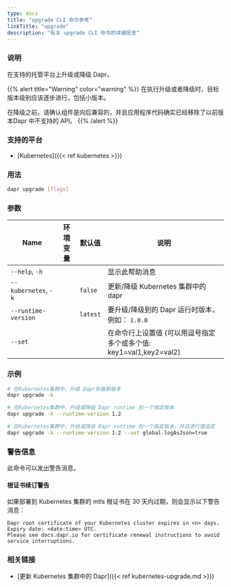 ```yaml
---
type: docs
title: "upgrade CLI 命令参考"
linkTitle: "upgrade"
description: "有关 upgrade CLI 命令的详细信息"
---
```


### 说明

在支持的托管平台上升级或降级 Dapr。

{{% alert title="Warning" color="warning" %}}
在执行升级或者降级时，目标版本级别应该逐步进行，包括小版本。

在降级之前，请确认组件是向后兼容的，并且应用程序代码确实已经移除了以前版本Dapr 中不支持的 API。
{{% /alert %}}

### 支持的平台

- [Kubernetes]({{< ref kubernetes >}})

### 用法

```bash
dapr upgrade [flags]
```

### 参数

| Name                 | 环境变量 | 默认值      | 说明                                            |
| -------------------- | ---- | -------- | --------------------------------------------- |
| `--help`, `-h`       |      |          | 显示此帮助消息                                       |
| `--kubernetes`, `-k` |      | `false`  | 更新/降级 Kubernetes 集群中的 dapr                    |
| `--runtime-version`  |      | `latest` | 要升级/降级到的 Dapr 运行时版本，例如： `1.0.0`               |
| `--set`              |      |          | 在命令行上设置值 (可以用逗号指定多个或多个值: key1=val1,key2=val2) |

### 示例

```bash
# 在Kubernetes集群中，升级 Dapr到最新版本
dapr upgrade -k

# 在Kubernetes集群中，升级或降级 Dapr runtime 到一个指定版本
dapr upgrade -k --runtime-version 1.2

# 在Kubernetes集群中，升级或降级 Dapr runtime 到一个指定版本，并且进行值设定
dapr upgrade -k --runtime-version 1.2 --set global.logAsJson=true
```
### 警告信息
此命令可以发出警告消息。

#### 根证书续订警告
如果部署到 Kubernetes 集群的 mtls 根证书在 30 天内过期，则会显示以下警告消息：

```
Dapr root certificate of your Kubernetes cluster expires in <n> days. Expiry date: <date:time> UTC. 
Please see docs.dapr.io for certificate renewal instructions to avoid service interruptions.
```

### 相关链接

- [更新 Kubernetes 集群中的 Dapr]({{< ref kubernetes-upgrade.md >}})